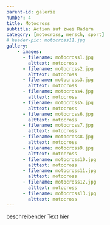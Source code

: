 ```yaml
---
parent-id: galerie
number: 4
title: Motocross
subtitle: Action auf zwei Rädern
category: [motocross, mensch, sport]
# header-pic: motocross11.jpg
gallery: 
    - images:
      - filename: motocross1.jpg
        alttext: motocross
      - filename: motocross2.jpg
        alttext: motocross
      - filename: motocross3.jpg
        alttext: motocross
      - filename: motocross4.jpg
        alttext: motocross
      - filename: motocross5.jpg
        alttext: motocross
      - filename: motocross6.jpg
        alttext: motocross
      - filename: motocross7.jpg
        alttext: motocross
      - filename: motocross8.jpg
        alttext: motocross
      - filename: motocross9.jpg
        alttext: motocross
      - filename: motocross10.jpg
        alttext: motocross
      - filename: motocross11.jpg
        alttext: motocross
      - filename: motocross12.jpg
        alttext: motocross
      - filename: motocross13.jpg
        alttext: motocross
---
```


beschreibender Text hier